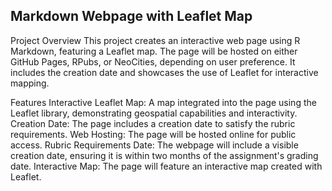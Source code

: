 ## Markdown Webpage with Leaflet Map
Project Overview
This project creates an interactive web page using R Markdown, featuring a Leaflet map. The page will be hosted on either GitHub Pages, RPubs, or NeoCities, depending on user preference. It includes the creation date and showcases the use of Leaflet for interactive mapping.

Features
Interactive Leaflet Map: A map integrated into the page using the Leaflet library, demonstrating geospatial capabilities and interactivity.
Creation Date: The page includes a creation date to satisfy the rubric requirements.
Web Hosting: The page will be hosted online for public access.
Rubric Requirements
Date: The webpage will include a visible creation date, ensuring it is within two months of the assignment's grading date.
Interactive Map: The page will feature an interactive map created with Leaflet.
